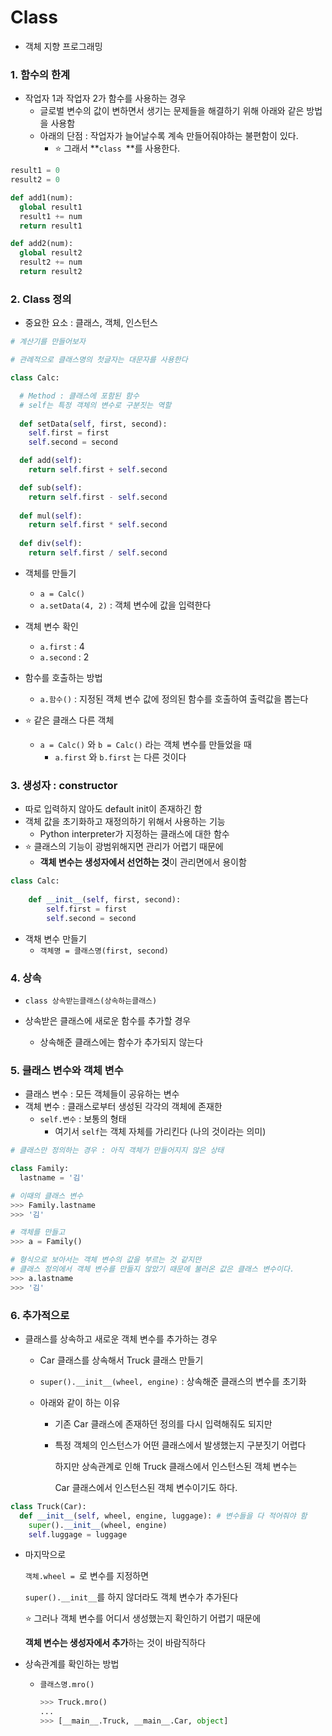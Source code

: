 # **Class**

- 객체 지향 프로그래밍



### 1. 함수의 한계

- 작업자 1과 작업자 2가 함수를 사용하는 경우
  - 글로벌 변수의 값이 변하면서 생기는 문제들을 해결하기 위해 아래와 같은 방법을 사용함
  - 아래의 단점 : 작업자가 늘어날수록 계속 만들어줘야하는 불편함이 있다.
    - :star: 그래서 **`class `**를 사용한다.

```python
result1 = 0
result2 = 0

def add1(num):
  global result1
  result1 += num
  return result1

def add2(num):
  global result2
  result2 += num
  return result2
```



### 2. Class 정의

- 중요한 요소 : 클래스, 객체, 인스턴스

```python
# 계산기를 만들어보자

# 관례적으로 클래스명의 첫글자는 대문자를 사용한다

class Calc:

  # Method : 클래스에 포함된 함수
  # self는 특정 객체의 변수로 구분짓는 역할
  
  def setData(self, first, second):
    self.first = first
    self.second = second

  def add(self):
    return self.first + self.second

  def sub(self):
    return self.first - self.second
  
  def mul(self):
    return self.first * self.second
  
  def div(self):
    return self.first / self.second
```

- 객체를 만들기
  - `a = Calc()`	
  - `a.setData(4, 2)` : 객체 변수에 값을 입력한다

- 객체 변수 확인
  - `a.first` : 4
  - `a.second` : 2

- 함수를 호출하는 방법
  - `a.함수()` : 지정된 객체 변수 값에 정의된 함수를 호출하여 출력값을 뽑는다

- :star: 같은 클래스 다른 객체
  - `a = Calc()` 와 `b = Calc()` 라는 객체 변수를 만들었을 때
    - `a.first` 와 `b.first` 는 다른 것이다 



### 3. 생성자 : constructor

- 따로 입력하지 않아도 default init이 존재하긴 함
- 객체 값을 초기화하고 재정의하기 위해서 사용하는 기능
  - Python interpreter가 지정하는 클래스에 대한 함수
- :star: 클래스의 기능이 광범위해지면 관리가 어렵기 때문에
  - **객체 변수는 생성자에서 선언하는 것**이 관리면에서 용이함

```python
class Calc:
    
	def __init__(self, first, second):
    	self.first = first
    	self.second = second
```

- 객채 변수 만들기
  - `객체명 = 클래스명(first, second) `



### 4. 상속

- `class 상속받는클래스(상속하는클래스)`

- 상속받은 클래스에 새로운 함수를 추가할 경우
  - 상속해준 클래스에는 함수가 추가되지 않는다



### 5. 클래스 변수와 객체 변수

- 클래스 변수 : 모든 객체들이 공유하는 변수
- 객체 변수 : 클래스로부터 생성된 각각의 객체에 존재한
  - `self.변수` : 보통의 형태
    - 여기서 `self`는 객체 자체를 가리킨다 (나의 것이라는 의미)

```python
# 클래스만 정의하는 경우 : 아직 객체가 만들어지지 않은 상태

class Family:
  lastname = '김'

# 이때의 클래스 변수
>>> Family.lastname 
>>> '김'

# 객체를 만들고
>>> a = Family()

# 형식으로 보아서는 객체 변수의 값을 부르는 것 같지만
# 클래스 정의에서 객체 변수를 만들지 않았기 때문에 불러온 값은 클래스 변수이다.
>>> a.lastname
>>> '김'
```



### 6. 추가적으로

- 클래스를 상속하고 새로운 객체 변수를 추가하는 경우

  - Car 클래스를 상속해서 Truck 클래스 만들기

  - `super().__init__(wheel, engine)` : 상속해준 클래스의 변수를 초기화

  - 아래와 같이 하는 이유

    - 기존 Car 클래스에 존재하던 정의를 다시 입력해줘도 되지만

    - 특정 객체의 인스턴스가 어떤 클래스에서 발생했는지 구분짓기 어렵다

      하지만 상속관계로 인해 Truck 클래스에서 인스턴스된 객체 변수는

      Car 클래스에서 인스턴스된 객체 변수이기도 하다.

```python
class Truck(Car):
  def __init__(self, wheel, engine, luggage): # 변수들을 다 적어줘야 함
    super().__init__(wheel, engine)
    self.luggage = luggage
```

- 마지막으로

  `객체.wheel = `로 변수를 지정하면

  `super().__init__`를 하지 않더라도 객체 변수가 추가된다

  :star: 그러나 객체 변수를 어디서 생성했는지 확인하기 어렵기 때문에

  **객체 변수는 생성자에서 추가**하는 것이 바람직하다

- 상속관계를 확인하는 방법

  - `클래스명.mro()`

    ```python
    >>> Truck.mro()
    ...
    >>> [__main__.Truck, __main__.Car, object]
    ```

    

